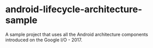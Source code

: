 # android-lifecycle-architecture-sample
A sample project that uses all the Android architecture components introduced on the Google I/O - 2017.
